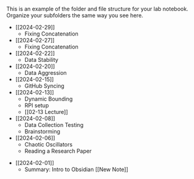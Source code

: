 This is an example of the folder and file structure for your lab notebook.  Organize your subfolders the same way you see here.

- [[2024-02-29]]
	- Fixing Concatenation
- [[2024-02-27]]
	- Fixing Concatenation
- [[2024-02-22]]
	- Data Stability
- [[2024-02-20]]
	- Data Aggression
- [[2024-02-15]]
	- GitHub Syncing
- [[2024-02-13]]
	- Dynamic Bounding
	- RPI setup 
	- [[02-13 Lecture]]
- [[2024-02-08]]
	- Data Collection Testing
	- Brainstorming
- [[2024-02-06]]
	- Chaotic Oscillators
	- Reading a Research Paper 
* [[2024-02-01]]
	* Summary: Intro to Obsidian [[New Note]]
